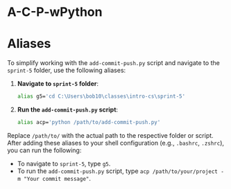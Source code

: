 # A-C-P-wPython

# Aliases

To simplify working with the `add-commit-push.py` script and navigate to the `sprint-5` folder, use the following aliases:

1. **Navigate to `sprint-5` folder**:
    ```bash
    alias g5='cd C:\Users\bob10\classes\intro-cs\sprint-5'
    ```

2. **Run the `add-commit-push.py` script**:
    ```bash
    alias acp='python /path/to/add-commit-push.py'
    ```

Replace `/path/to/` with the actual path to the respective folder or script. After adding these aliases to your shell configuration (e.g., `.bashrc`, `.zshrc`), you can run the following:

- To navigate to `sprint-5`, type `g5`.
- To run the `add-commit-push.py` script, type `acp /path/to/your/project -m "Your commit message"`.
